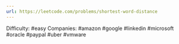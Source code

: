 ```yaml
---
url: https://leetcode.com/problems/shortest-word-distance
---
```


Difficulty: #easy
Companies: #amazon #google #linkedin #microsoft #oracle #paypal #uber #vmware